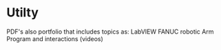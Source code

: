 # Utilty
PDF's also portfolio that includes topics as:
LabVIEW
FANUC robotic Arm Program and interactions (videos)
